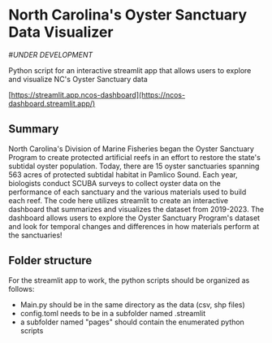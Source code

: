 
# North Carolina's Oyster Sanctuary Data Visualizer
#*UNDER DEVELOPMENT* 

Python script for an interactive streamlit app that allows users to explore and visualize NC's Oyster Sanctuary data

[https://streamlit.app.ncos-dashboard](https://ncos-dashboard.streamlit.app/)

## Summary
North Carolina's Division of Marine Fisheries began the Oyster Sanctuary Program to create protected artificial reefs in an effort to restore the state's subtidal oyster population. 
Today, there are 15 oyster sanctuaries spanning 563 acres of protected subtidal habitat in Pamlico Sound. 
Each year, biologists conduct SCUBA surveys to collect oyster data on the performance of each sanctuary and the various materials used to build each reef. 
The code here utilizes streamlit to create an interactive dashboard that summarizes and visualizes the dataset from 2019-2023. 
The dashboard allows users to explore the Oyster Sanctuary Program's dataset and look for temporal changes and differences in how materials perform at the sanctuaries!

## Folder structure
For the streamlit app to work, the python scripts should be organized as follows:
- Main.py should be in the same directory as the data (csv, shp files)
- config.toml needs to be in a subfolder named .streamlit
- a subfolder named "pages" should contain the enumerated python scripts
